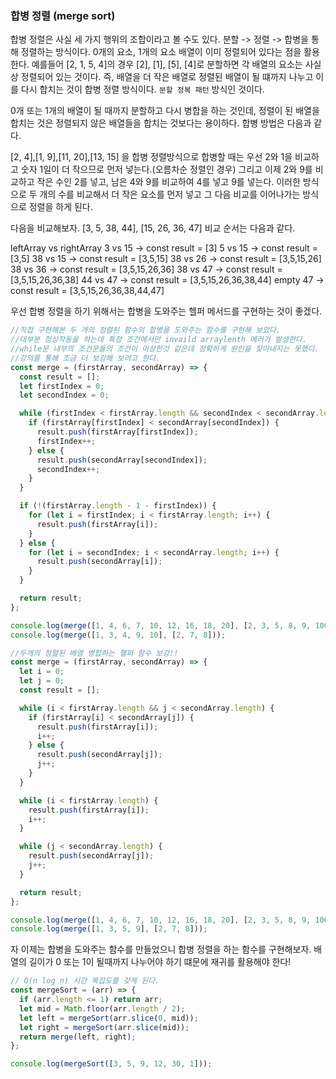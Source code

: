 ### 합병 정렬 (merge sort)

합병 정렬은 사실 세 가지 행위의 조합이라고 볼 수도 있다. 분할 -> 정렬 -> 합병을 통해 정렬하는 방식이다. 0개의 요소, 1개의 요소 배열이 이미 정렬되어 있다는 점을 활용한다.
예를들어 [2, 1, 5, 4]의 경우 [2], [1], [5], [4]로 분할하면 각 배열의 요소는 사실상 정렬되어 있는 것이다. 즉, 배열을 더 작은 배열로 정렬된 배열이 될 떄까지 나누고 이를 다시 합치는 것이 합병 정렬 방식이다. `분할 정복 패턴` 방식인 것이다.

0개 또는 1개의 배열이 될 때까지 분할하고 다시 병합을 하는 것인데, 정렬이 된 배열을 합치는 것은 정렬되지 않은 배열들을 합치는 것보다는 용이하다. 합병 방법은 다음과 같다.

[2, 4],[1, 9],[11, 20],[13, 15] 을 합병 정렬방식으로 합병할 때는
우선 2와 1을 비교하고 숫자 1일이 더 작으므로 먼저 넣는다.(오름차순 정렬인 경우)
그리고 이제 2와 9를 비교하고 작은 수인 2를 넣고, 남은 4와 9를 비교하여 4를 넣고 9를 넣는다. 이러한 방식으로 두 개의 수를 비교해서 더 작은 요소를 먼저 넣고 그 다음 비교를 이어나가는 방식으로 정렬을 하게 된다.

다음을 비교해보자.
[3, 5, 38, 44], [15, 26, 36, 47] 비교 순서는 다음과 같다.

leftArray vs rightArray
3 vs 15 -> const result = [3]
5 vs 15 -> const result = [3,5]
38 vs 15 -> const result = [3,5,15]
38 vs 26 -> const result = [3,5,15,26]
38 vs 36 -> const result = [3,5,15,26,36]
38 vs 47 -> const result = [3,5,15,26,36,38]
44 vs 47 -> const result = [3,5,15,26,36,38,44]
empty 47 -> const result = [3,5,15,26,36,38,44,47]

우선 합병 정렬을 하기 위해서는 합병을 도와주는 헬퍼 메서드를 구현하는 것이 좋겠다.

```javascript
//직접 구현해본 두 개의 정렬된 함수의 합병을 도와주는 함수를 구현해 보았다.
//대부분 정상작동을 하는데 특정 조건에서만 invaild arraylenth 에러가 발생한다.
//while문 내부의 조건문들의 조건이 이상한것 같은데 정확하게 원인을 찾아내지는 못했다.
//강의를 통해 조금 더 보강해 보려고 한다.
const merge = (firstArray, secondArray) => {
  const result = [];
  let firstIndex = 0;
  let secondIndex = 0;

  while (firstIndex < firstArray.length && secondIndex < secondArray.length) {
    if (firstArray[firstIndex] < secondArray[secondIndex]) {
      result.push(firstArray[firstIndex]);
      firstIndex++;
    } else {
      result.push(secondArray[secondIndex]);
      secondIndex++;
    }
  }

  if (!(firstArray.length - 1 - firstIndex)) {
    for (let i = firstIndex; i < firstArray.length; i++) {
      result.push(firstArray[i]);
    }
  } else {
    for (let i = secondIndex; i < secondArray.length; i++) {
      result.push(secondArray[i]);
    }
  }

  return result;
};

console.log(merge([1, 4, 6, 7, 10, 12, 16, 18, 20], [2, 3, 5, 8, 9, 100]));
console.log(merge([1, 3, 4, 9, 10], [2, 7, 8]));
```

```javascript
//두개의 정렬된 배열 병합하는 헬퍼 함수 보강!!
const merge = (firstArray, secondArray) => {
  let i = 0;
  let j = 0;
  const result = [];

  while (i < firstArray.length && j < secondArray.length) {
    if (firstArray[i] < secondArray[j]) {
      result.push(firstArray[i]);
      i++;
    } else {
      result.push(secondArray[j]);
      j++;
    }
  }

  while (i < firstArray.length) {
    result.push(firstArray[i]);
    i++;
  }

  while (j < secondArray.length) {
    result.push(secondArray[j]);
    j++;
  }

  return result;
};

console.log(merge([1, 4, 6, 7, 10, 12, 16, 18, 20], [2, 3, 5, 8, 9, 100]));
console.log(merge([1, 3, 5, 9], [2, 7, 8]));
```

자 이제는 합병을 도와주는 함수를 만들었으니 합병 정렬을 하는 함수를 구현해보자.
배열의 길이가 0 또는 1이 될때까지 나누어야 하기 떄문에 재귀를 활용해야 한다!

```javascript
// O(n log n) 시간 복잡도를 갖게 된다.
const mergeSort = (arr) => {
  if (arr.length <= 1) return arr;
  let mid = Math.floor(arr.length / 2);
  let left = mergeSort(arr.slice(0, mid));
  let right = mergeSort(arr.slice(mid));
  return merge(left, right);
};

console.log(mergeSort([3, 5, 9, 12, 30, 1]));
```
